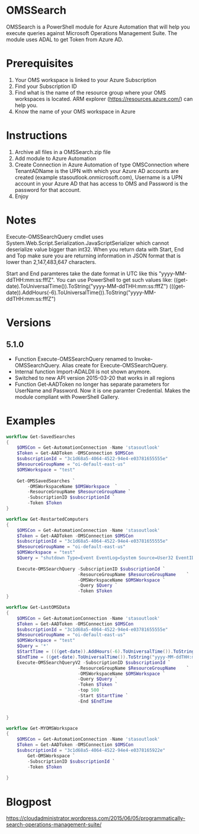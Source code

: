 # OMSSearch
OMSSearch is a PowerShell module for Azure Automation that will help you execute queries against Microsoft Operations Management Suite.
The module uses ADAL to get Token from Azure AD.

# Prerequisites
1. Your OMS workspace is linked to your Azure Subscription
2. Find your Subscription ID
3. Find what is the name of the resource group where your OMS workspaces is located. ARM explorer (https://resources.azure.com/) can help you.
3. Know the name of your OMS workspace in Azure
# Instructions
1. Archive all files in a OMSSearch.zip file
2. Add module to Azure Automation
4. Create Connection in Azure Automation of type OMSConnection where TenantADName is the UPN with which your Azure AD accounts are created 
(example stasoutlook.onmicrosoft.com), Username is a UPN account in your Azure AD that has access to OMS and Password is the password for that account.
3. Enjoy

# Notes
Execute-OMSSearchQuery cmdlet uses System.Web.Script.Serialization.JavaScriptSerializer which cannot deserialize value bigger than int32. When you return 
data with Start, End and Top make sure you are returning information in JSON format that is lower than 2,147,483,647 characters.

Start and End paramteres take the date format in UTC like this "yyyy-MM-ddTHH:mm:ss:fffZ". You can use PowerShell to get such values like:
((get-date).ToUniversalTime()).ToString("yyyy-MM-ddTHH:mm:ss:fffZ")
(((get-date)).AddHours(-6).ToUniversalTime()).ToString("yyyy-MM-ddTHH:mm:ss:fffZ")

# Versions
## 5.1.0
*	Function Execute-OMSSearchQuery renamed to Invoke-OMSSearchQuery. Alias create for Execute-OMSSearchQuery.
*	Internal function Import-ADALDll is not shown anymore.
*	Switched to new API version 2015-03-20 that works in all regions
*	Function Get-AADToken no longer has separate parameters for UserName and Password. Now it is one paramter Credential. Makes the module compliant with PowerShell Gallery.

# Examples
```PowerShell
workflow Get-SavedSearches
{	
	$OMSCon = Get-AutomationConnection -Name 'stasoutlook'
	$Token = Get-AADToken -OMSConnection $OMSCon
	$subscriptionId = "3c1d68a5-4064-4522-94e4-e03781655555e"
	$ResourceGroupName = "oi-default-east-us"
	$OMSWorkspace = "test"	
	
	Get-OMSSavedSearches `
		-OMSWorkspaceName $OMSWorkspace  `
		-ResourceGroupName $ResourceGroupName `
		-SubscriptionID $subscriptionId `
		-Token $Token
}
```
```PowerShell
workflow Get-RestartedComputers
{	
	$OMSCon = Get-AutomationConnection -Name 'stasoutlook'
	$Token = Get-AADToken -OMSConnection $OMSCon
	$subscriptionId = "3c1d68a5-4064-4522-94e4-e03781655555e"
	$ResourceGroupName = "oi-default-east-us"
	$OMSWorkspace = "test"	
	$Query = "shutdown Type=Event EventLog=System Source=User32 EventID=1074 | Select TimeGenerated,Computer"
	
	Execute-OMSSearchQuery -SubscriptionID $subscriptionId `
	                       -ResourceGroupName $ResourceGroupName  	`
						   -OMSWorkspaceName $OMSWorkspace `
						   -Query $Query `
						   -Token $Token
}
```
```PowerShell
workflow Get-LastOMSData
{	
	$OMSCon = Get-AutomationConnection -Name 'stasoutlook'
	$Token = Get-AADToken -OMSConnection $OMSCon
	$subscriptionId = "3c1d68a5-4064-4522-94e4-e03781655555e"
	$ResourceGroupName = "oi-default-east-us"
	$OMSWorkspace = "test"	 
    $Query = '*'
	$StartTime = (((get-date)).AddHours(-6).ToUniversalTime()).ToString("yyyy-MM-ddTHH:mm:ss:fffZ")
    $EndTime = ((get-date).ToUniversalTime()).ToString("yyyy-MM-ddTHH:mm:ss:fffZ")
    Execute-OMSSearchQueryV2 -SubscriptionID $subscriptionId `
                           -ResourceGroupName $ResourceGroupName    `
                           -OMSWorkspaceName $OMSWorkspace `
                           -Query $Query `
                           -Token $Token `
						   -top 500 `
						   -Start $StartTime `
						   -End $EndTime

						   
}
```
```PowerShell
workflow Get-MYOMSWorkspace
{	
	$OMSCon = Get-AutomationConnection -Name 'stasoutlook'
    $Token = Get-AADToken -OMSConnection $OMSCon
    $subscriptionId = "3c1d68a5-4064-4522-94e4-e0378165922e"
		Get-OMSWorkspace `
		-SubscriptionID $subscriptionId `
		-Token $Token
						   
}
```
# Blogpost
https://cloudadministrator.wordpress.com/2015/06/05/programmatically-search-operations-management-suite/